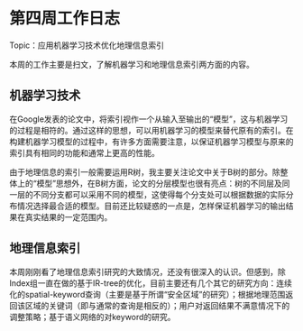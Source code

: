 # 第四周工作日志

Topic：应用机器学习技术优化地理信息索引

本周的工作主要是扫文，了解机器学习和地理信息索引两方面的内容。

## 机器学习技术

在Google发表的论文中，将索引视作一个从输入至输出的“模型”，这与机器学习的过程是相符的。通过这样的思想，可以用机器学习的模型来替代原有的索引。在构建机器学习模型的过程中，有许多方面需要注意，以保证机器学习模型与原来的索引具有相同的功能和通常上更高的性能。

由于地理信息的索引一般需要运用R树，我主要关注论文中关于B树的部分。除整体上的“模型”思想外，在B树方面，论文的分层模型也很有亮点：树的不同层及同一层的不同分支都可以采用不同的模型，这使得每个分支处可以根据数据的实际分布情况选择最合适的模型。目前还比较疑惑的一点是，怎样保证机器学习的输出结果在真实结果的一定范围内。

## 地理信息索引

本周刚刚看了地理信息索引研究的大致情况，还没有很深入的认识。但感到，除Index组一直在做的基于IR-tree的优化，目前主要还有几个其它的研究方向：连续化的spatial-keyword查询（主要是基于所谓“安全区域”的研究）；根据地理范围返回该区域的关键词（即与通常的查询是相反的）；用户对返回结果不满意情况下的调整策略；基于语义网络的对keyword的研究。

